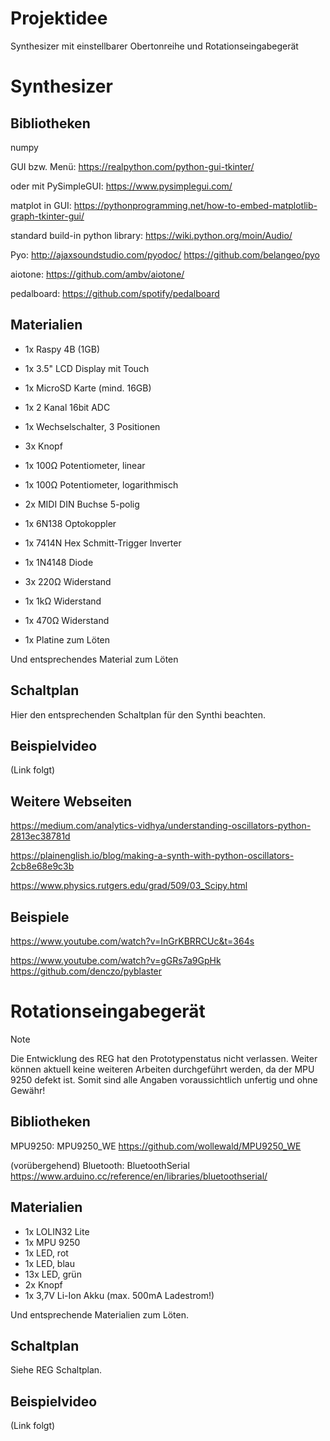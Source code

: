 # Projektidee
Synthesizer mit einstellbarer Obertonreihe und Rotationseingabegerät

# Synthesizer
## Bibliotheken
numpy

GUI bzw. Menü:
https://realpython.com/python-gui-tkinter/

oder mit PySimpleGUI:
https://www.pysimplegui.com/

matplot in GUI:
https://pythonprogramming.net/how-to-embed-matplotlib-graph-tkinter-gui/

standard build-in python library: 
https://wiki.python.org/moin/Audio/

Pyo: 
http://ajaxsoundstudio.com/pyodoc/
https://github.com/belangeo/pyo

aiotone:
https://github.com/ambv/aiotone/

pedalboard:
https://github.com/spotify/pedalboard

## Materialien

- 1x Raspy 4B (1GB)
- 1x 3.5" LCD Display mit Touch
- 1x MicroSD Karte (mind. 16GB)
- 1x 2 Kanal 16bit ADC

- 1x Wechselschalter, 3 Positionen
- 3x Knopf
- 1x 100Ω Potentiometer, linear
- 1x 100Ω Potentiometer, logarithmisch

- 2x MIDI DIN Buchse 5-polig
- 1x 6N138 Optokoppler
- 1x 7414N Hex Schmitt-Trigger Inverter
- 1x 1N4148 Diode
- 3x 220Ω Widerstand
- 1x 1kΩ Widerstand
- 1x 470Ω Widerstand
- 1x Platine zum Löten

Und entsprechendes Material zum Löten
## Schaltplan

Hier den entsprechenden Schaltplan für den Synthi beachten.

## Beispielvideo

(Link folgt)

## Weitere Webseiten
https://medium.com/analytics-vidhya/understanding-oscillators-python-2813ec38781d

https://plainenglish.io/blog/making-a-synth-with-python-oscillators-2cb8e68e9c3b

https://www.physics.rutgers.edu/grad/509/03_Scipy.html

## Beispiele
https://www.youtube.com/watch?v=InGrKBRRCUc&t=364s 

https://www.youtube.com/watch?v=gGRs7a9GpHk
https://github.com/denczo/pyblaster

# Rotationseingabegerät
> [!NOTE]
> Die Entwicklung des REG hat den Prototypenstatus nicht verlassen. Weiter können aktuell keine weiteren Arbeiten durchgeführt werden, da der MPU 9250 defekt ist.
> Somit sind alle Angaben voraussichtlich unfertig und ohne Gewähr!
## Bibliotheken

MPU9250:
MPU9250_WE
https://github.com/wollewald/MPU9250_WE

(vorübergehend) Bluetooth:
BluetoothSerial
https://www.arduino.cc/reference/en/libraries/bluetoothserial/

## Materialien

- 1x LOLIN32 Lite
- 1x MPU 9250
- 1x LED, rot
- 1x LED, blau
- 13x LED, grün
- 2x Knopf
- 1x 3,7V Li-Ion Akku (max. 500mA Ladestrom!)

Und entsprechende Materialien zum Löten.
## Schaltplan

Siehe REG Schaltplan.

## Beispielvideo

(Link folgt)


